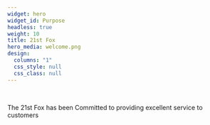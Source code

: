 ```yaml
---
widget: hero
widget_id: Purpose
headless: true
weight: 10
title: 21st Fox
hero_media: welcome.png
design:
  columns: "1"
  css_style: null
  css_class: null
---
```

<br>

The 21st Fox has been Committed to providing excellent service to customers

